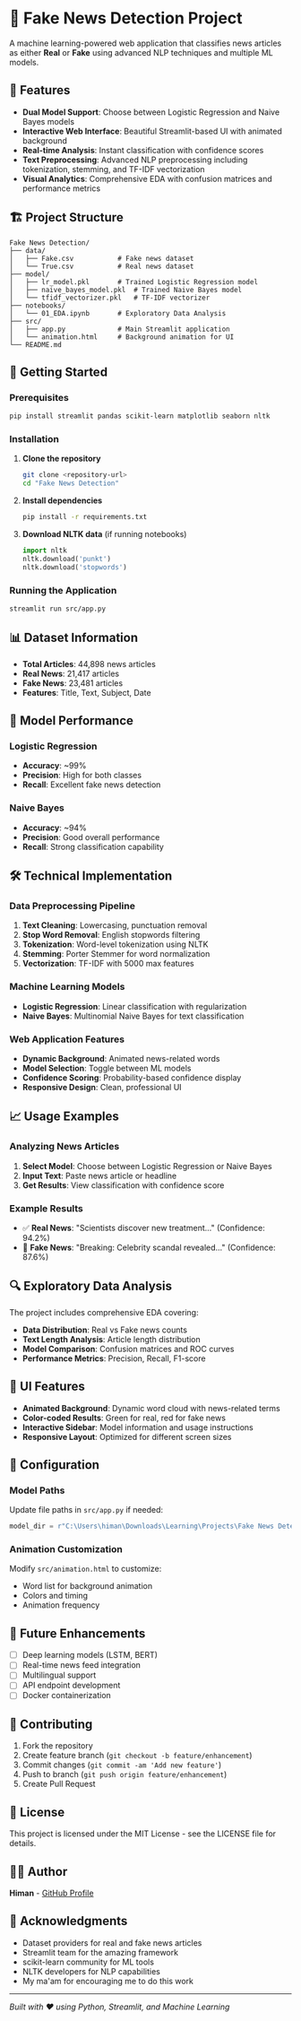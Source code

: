 # 📰 Fake News Detection Project

A machine learning-powered web application that classifies news articles as either **Real** or **Fake** using advanced NLP techniques and multiple ML models.

## 🌟 Features

- **Dual Model Support**: Choose between Logistic Regression and Naive Bayes models
- **Interactive Web Interface**: Beautiful Streamlit-based UI with animated background
- **Real-time Analysis**: Instant classification with confidence scores
- **Text Preprocessing**: Advanced NLP preprocessing including tokenization, stemming, and TF-IDF vectorization
- **Visual Analytics**: Comprehensive EDA with confusion matrices and performance metrics

## 🏗️ Project Structure

```
Fake News Detection/
├── data/
│   ├── Fake.csv           # Fake news dataset
│   └── True.csv           # Real news dataset
├── model/
│   ├── lr_model.pkl       # Trained Logistic Regression model
│   ├── naive_bayes_model.pkl  # Trained Naive Bayes model
│   └── tfidf_vectorizer.pkl   # TF-IDF vectorizer
├── notebooks/
│   └── 01_EDA.ipynb       # Exploratory Data Analysis
├── src/
│   ├── app.py             # Main Streamlit application
│   └── animation.html     # Background animation for UI
└── README.md
```

## 🚀 Getting Started

### Prerequisites

```bash
pip install streamlit pandas scikit-learn matplotlib seaborn nltk
```

### Installation

1. **Clone the repository**

   ```bash
   git clone <repository-url>
   cd "Fake News Detection"
   ```

2. **Install dependencies**

   ```bash
   pip install -r requirements.txt
   ```

3. **Download NLTK data** (if running notebooks)
   ```python
   import nltk
   nltk.download('punkt')
   nltk.download('stopwords')
   ```

### Running the Application

```bash
streamlit run src/app.py
```

## 📊 Dataset Information

- **Total Articles**: 44,898 news articles
- **Real News**: 21,417 articles
- **Fake News**: 23,481 articles
- **Features**: Title, Text, Subject, Date

## 🔬 Model Performance

### Logistic Regression

- **Accuracy**: ~99%
- **Precision**: High for both classes
- **Recall**: Excellent fake news detection

### Naive Bayes

- **Accuracy**: ~94%
- **Precision**: Good overall performance
- **Recall**: Strong classification capability

## 🛠️ Technical Implementation

### Data Preprocessing Pipeline

1. **Text Cleaning**: Lowercasing, punctuation removal
2. **Stop Word Removal**: English stopwords filtering
3. **Tokenization**: Word-level tokenization using NLTK
4. **Stemming**: Porter Stemmer for word normalization
5. **Vectorization**: TF-IDF with 5000 max features

### Machine Learning Models

- **Logistic Regression**: Linear classification with regularization
- **Naive Bayes**: Multinomial Naive Bayes for text classification

### Web Application Features

- **Dynamic Background**: Animated news-related words
- **Model Selection**: Toggle between ML models
- **Confidence Scoring**: Probability-based confidence display
- **Responsive Design**: Clean, professional UI

## 📈 Usage Examples

### Analyzing News Articles

1. **Select Model**: Choose between Logistic Regression or Naive Bayes
2. **Input Text**: Paste news article or headline
3. **Get Results**: View classification with confidence score

### Example Results

- ✅ **Real News**: "Scientists discover new treatment..." (Confidence: 94.2%)
- 🚨 **Fake News**: "Breaking: Celebrity scandal revealed..." (Confidence: 87.6%)

## 🔍 Exploratory Data Analysis

The project includes comprehensive EDA covering:

- **Data Distribution**: Real vs Fake news counts
- **Text Length Analysis**: Article length distribution
- **Model Comparison**: Confusion matrices and ROC curves
- **Performance Metrics**: Precision, Recall, F1-score

## 🎨 UI Features

- **Animated Background**: Dynamic word cloud with news-related terms
- **Color-coded Results**: Green for real, red for fake news
- **Interactive Sidebar**: Model information and usage instructions
- **Responsive Layout**: Optimized for different screen sizes

## 🔧 Configuration

### Model Paths

Update file paths in `src/app.py` if needed:

```python
model_dir = r"C:\Users\himan\Downloads\Learning\Projects\Fake News Detection\model"
```

### Animation Customization

Modify `src/animation.html` to customize:

- Word list for background animation
- Colors and timing
- Animation frequency

## 📝 Future Enhancements

- [ ] Deep learning models (LSTM, BERT)
- [ ] Real-time news feed integration
- [ ] Multilingual support
- [ ] API endpoint development
- [ ] Docker containerization

## 🤝 Contributing

1. Fork the repository
2. Create feature branch (`git checkout -b feature/enhancement`)
3. Commit changes (`git commit -am 'Add new feature'`)
4. Push to branch (`git push origin feature/enhancement`)
5. Create Pull Request

## 📄 License

This project is licensed under the MIT License - see the LICENSE file for details.

## 👨‍💻 Author

**Himan** - [GitHub Profile](https://github.com/HMSthecoder)

## 🙏 Acknowledgments

- Dataset providers for real and fake news articles
- Streamlit team for the amazing framework
- scikit-learn community for ML tools
- NLTK developers for NLP capabilities
- My ma'am for encouraging me to do this work

---

_Built with ❤️ using Python, Streamlit, and Machine Learning_
